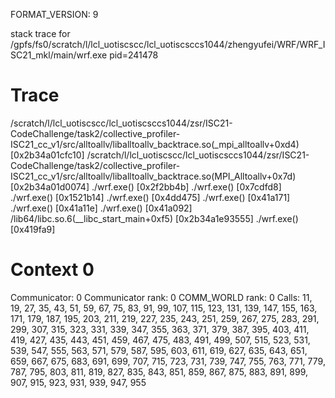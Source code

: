 FORMAT_VERSION: 9

stack trace for /gpfs/fs0/scratch/l/lcl_uotiscscc/lcl_uotiscsccs1044/zhengyufei/WRF/WRF_ISC21_mkl/main/wrf.exe pid=241478

# Trace

/scratch/l/lcl_uotiscscc/lcl_uotiscsccs1044/zsr/ISC21-CodeChallenge/task2/collective_profiler-ISC21_cc_v1/src/alltoallv/liballtoallv_backtrace.so(_mpi_alltoallv+0xd4) [0x2b34a01cfc10]
/scratch/l/lcl_uotiscscc/lcl_uotiscsccs1044/zsr/ISC21-CodeChallenge/task2/collective_profiler-ISC21_cc_v1/src/alltoallv/liballtoallv_backtrace.so(MPI_Alltoallv+0x7d) [0x2b34a01d0074]
./wrf.exe() [0x2f2bb4b]
./wrf.exe() [0x7cdfd8]
./wrf.exe() [0x1521b14]
./wrf.exe() [0x4dd475]
./wrf.exe() [0x41a171]
./wrf.exe() [0x41a11e]
./wrf.exe() [0x41a092]
/lib64/libc.so.6(__libc_start_main+0xf5) [0x2b34a1e93555]
./wrf.exe() [0x419fa9]

# Context 0

Communicator: 0
Communicator rank: 0
COMM_WORLD rank: 0
Calls: 11, 19, 27, 35, 43, 51, 59, 67, 75, 83, 91, 99, 107, 115, 123, 131, 139, 147, 155, 163, 171, 179, 187, 195, 203, 211, 219, 227, 235, 243, 251, 259, 267, 275, 283, 291, 299, 307, 315, 323, 331, 339, 347, 355, 363, 371, 379, 387, 395, 403, 411, 419, 427, 435, 443, 451, 459, 467, 475, 483, 491, 499, 507, 515, 523, 531, 539, 547, 555, 563, 571, 579, 587, 595, 603, 611, 619, 627, 635, 643, 651, 659, 667, 675, 683, 691, 699, 707, 715, 723, 731, 739, 747, 755, 763, 771, 779, 787, 795, 803, 811, 819, 827, 835, 843, 851, 859, 867, 875, 883, 891, 899, 907, 915, 923, 931, 939, 947, 955

